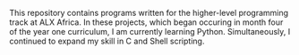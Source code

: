 This repository contains programs written for the higher-level programming track at ALX Africa. In these projects, which began occuring in month four of the year one curriculum, I am currently learning Python. Simultaneously, I continued to expand my skill in C and Shell scripting.
